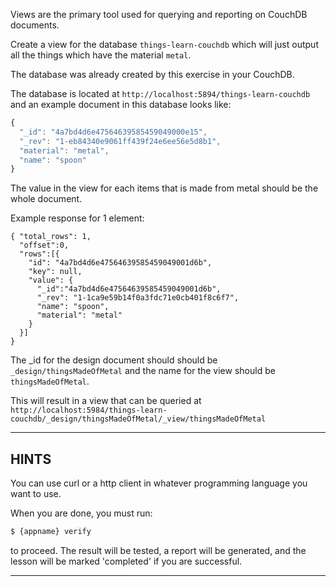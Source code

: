 Views are the primary tool used for querying and reporting on CouchDB documents.

Create a view for the database `things-learn-couchdb` which will just output all
the things which have the material `metal`.

The database was already created by this exercise in your CouchDB.

The database is located at `http://localhost:5894/things-learn-couchdb`
and an example document in this database looks like:

```js
{
  "_id": "4a7bd4d6e47564639585459049000e15",
  "_rev": "1-eb84340e9061ff439f24e6ee56e5d8b1",
  "material": "metal",
  "name": "spoon"
}
```

The value in the view for each items that is made from metal
should be the whole document.

Example response for 1 element:

```
{ "total_rows": 1,
  "offset":0,
  "rows":[{
    "id": "4a7bd4d6e47564639585459049001d6b",
    "key": null,
    "value": {
      "_id":"4a7bd4d6e47564639585459049001d6b",
      "_rev": "1-1ca9e59b14f0a3fdc71e0cb401f8c6f7",
      "name": "spoon",
      "material": "metal"
    }
  }]
}
```

The _id for the design document should should be `_design/thingsMadeOfMetal`
and the name for the view should be `thingsMadeOfMetal`.

This will result in a view that can be queried at
`http://localhost:5984/things-learn-couchdb/_design/thingsMadeOfMetal/_view/thingsMadeOfMetal`

----------------------------------------------------------------------
## HINTS

You can use curl or a http client in whatever programming language you
want to use.

When you are done, you must run:

```sh
$ {appname} verify
```

to proceed. The result will be tested, a report will be generated,
and the lesson will be marked 'completed' if you are successful.

----------------------------------------------------------------------
